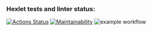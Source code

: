 ### Hexlet tests and linter status:
[![Actions Status](https://github.com/NikeSmitt/python-project-lvl1/workflows/hexlet-check/badge.svg)](https://github.com/NikeSmitt/python-project-lvl1/actions)
[![Maintainability](https://api.codeclimate.com/v1/badges/a99a88d28ad37a79dbf6/maintainability)](https://codeclimate.com/github/codeclimate/codeclimate/maintainability)
![example workflow](https://github.com/github/docs/actions/workflows/main.yml/badge.svg)
